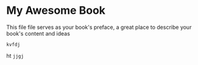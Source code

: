 # My Awesome Book

This file file serves as your book's preface, a great place to describe your book's content and ideas

`kvfdj`

ht `jjgj`





